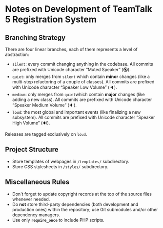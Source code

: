 # Notes on Development of TeamTalk 5 Registration System

## Branching Strategy

There are four linear branches, each of them represents a level of abstraction:

-   `silent`: every commit changing anything in the codebase. All commits are prefixed with Unicode character “Muted
    Speaker” (🔇).
-   `quiet`: only merges from `silent` which contain **minor** changes (like a multi-step refactoring of a couple of
    classes). All commits are prefixed with Unicode character “Speaker Low Volume” (🔈).
-   `medium`: only merges from `quiet`which contain **major** changes (like adding a new class). All commits are
    prefixed with Unicode character “Speaker Medium Volume” (🔉).
-   `loud`: the most global and important events (like finalizing a new subsystem). All commits are prefixed with
    Unicode character “Speaker High Volume” (🔊).

Releases are tagged exclusively on `loud`.

## Project Structure

-   Store templates of webpages in `/templates/` subdirectory.
-   Store CSS stylesheets in `/styles/` subdirectory.

## Miscellaneous Rules

-   Don't forget to update copyright records at the top of the source files whenever needed.
-   Do **not** store third-party dependencies (both development and production ones) within the repository; use Git
    submodules and/or other dependency managers.
-   Use only **`require_once`** to include PHP scripts.
